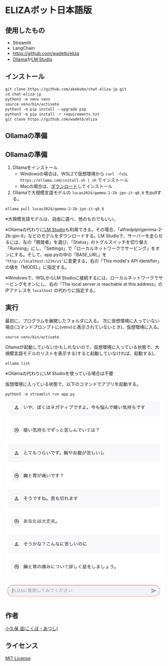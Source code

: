 # ELIZAボット日本語版

## 使用したもの
 - Streamlit
 - LangChain
 - https://github.com/wadetb/eliza
 - [Ollama](https://ollama.com/)か[LM Studio](https://lmstudio.ai/)

## インストール
```
git clone https://github.com/akokubo/chat-eliza-jp.git
cd chat-eliza-jp
python3 -m venv venv
source venv/bin/activate
python3 -m pip install --upgrade pip
python3 -m pip install -r requirements.txt
git clone https://github.com/wadetb/eliza
```

## Ollamaの準備

## Ollamaの準備
1. Ollamaをインストール
   - Windowsの場合は、WSL2で仮想環境から `curl -fsSL https://ollama.com/install.sh | sh` でインストール
   - Macの場合は、[ダウンロード](https://ollama.com/download/windows)してインストール
2. Ollamaで大規模言語モデルの `lucas2024/gemma-2-2b-jpn-it:q8_0` をpullする。
```
ollama pull lucas2024/gemma-2-2b-jpn-it:q8_0
```
※大規模言語モデルは、自由に選べ、他のものでもいい。

※Ollamaの代わりに[LM Studio](https://lmstudio.ai/)も利用できる。その場合、「alfredplpl/gemma-2-2b-jpn-it」などのモデルをダウンロードする。LM Studioで、サーバーを走らせるには、左の「開発者」を選び、「Status」のトグルスイッチを切り替え「Running」にし、「Settings」で「ローカルネットワークでサービング」をオンにする。そして、app.pyの中の「BASE_URL」を `"http://localhost:1234/v1"`に変更する。右の「This model's API identifier」の値を「MODEL」に指定する。

※Windowsで、WSLからLM Studioに接続するには、ローカルネットワークでサービングをオンにし、右の「The local server is reachable at this address」のIPアドレスを `localhost` の代わりに指定する。

## 実行
最初に、プログラムを展開したフォルダに入る。
次に仮想環境に入っていない場合(コマンドプロンプトに(venv)と表示されていないとき)、仮想環境に入る。
```
source venv/bin/activate
```

Ollamaが起動していないかもしれないので、仮想環境に入っている状態で、大規模言語モデルのリストを表示する(すると起動していなければ、起動する)。
```
ollama list
```
※Ollamaの代わりにLM Studioを使っている場合は不要

仮想環境に入っている状態で、以下のコマンドでアプリを起動する。

```
python3 -m streamlit run app.py
```

![スクリーンショット](images/screenshot.jpg)

## 作者
[小久保 温(こくぼ・あつし)](https://akokubo.github.io/)

## ライセンス
[MIT License](LICENSE)
